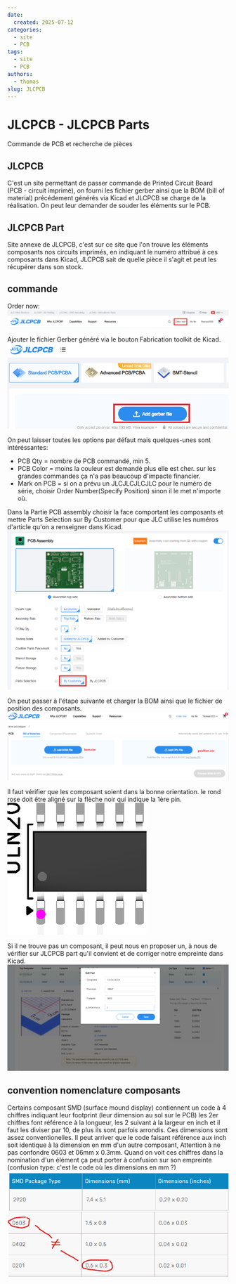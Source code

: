 ```yaml
---
date:
  created: 2025-07-12
categories:
  - site
  - PCB
tags:
  - site
  - PCB
authors:
  - thomas
slug: JLCPCB
---
```


# JLCPCB - JLCPCB Parts
Commande de PCB et recherche de pièces

<!-- more -->

## JLCPCB
C'est un site permettant de passer commande de Printed Circuit Board (PCB - circuit imprimé), on fourni les fichier gerber ainsi que la BOM (bill of material) précédement générés via Kicad et JLCPCB se charge de la réalisation. On peut leur demander de souder les éléments sur le PCB.     

## JLCPCB Part
Site annexe de JLCPCB, c'est sur ce site que l'on trouve les éléments composants nos circuits imprimés, en indiquant le numéro attribué à ces composants dans Kicad, JLCPCB sait de quelle pièce il s'agit et peut les récupérer dans son stock.

## commande
Order now:
![extension ESP-IDF](mkdocs/JLCPCB_Order_now.png)  

Ajouter le fichier Gerber généré via le bouton Fabrication toolkit de Kicad.
![extension ESP-IDF](mkdocs/JLC_PCB_Gerber.png)   

On peut laisser toutes les options par défaut mais quelques-unes sont intéréssantes:  

- PCB Qty = nombre de PCB commandé, min 5.  
- PCB Color = moins la couleur est demandé plus elle est cher. sur les grandes commandes ça n'a pas beaucoup d'impacte financier.  
- Mark on PCB = si on a prévu un JLCJLCJLCJLC pour le numéro de série, choisir Order Number(Specify Position) sinon il le met n'importe où.  

Dans la Partie PCB assembly choisir la face comportant les composants et mettre Parts Selection sur By Customer pour que JLC utilise les numéros d'article qu'on a renseigner dans Kicad.
![extension ESP-IDF](mkdocs/JLC_PCB_Assembly.png)  

On peut passer à l'étape suivante et charger la BOM ainsi que le fichier de position des composants.
![extension ESP-IDF](mkdocs/JLC_PCB_BOM_CPL.png)  

Il faut vérifier que les composant soient dans la bonne orientation. le rond rose doit être aligné sur la flèche noir qui indique la 1ère pin.  
![extension ESP-IDF](mkdocs/JLCPCB_verifier_Pin_1.png)  

Si il ne trouve pas un composant, il peut nous en proposer un, à nous de vérifier sur JLCPCB part qu'il convient et de corriger notre empreinte dans Kicad.
![extension ESP-IDF](mkdocs/Kicad_enlever_JLCPCBpart_pr_qu_il_propose_nouveau.png)  

## convention nomenclature composants
Certains composant SMD (surface mound display) contiennent un code à 4 chiffres indiquant leur footprint (leur dimension au sol sur le PCB) les 2er chiffres font référence à la longueur, les 2 suivant à la largeur en inch et il faut les diviser par 10, de plus ils sont parfois arrondis. Ces dimensions sont assez conventionelles.
Il peut arriver que le code faisant référence aux inch soit identique à la dimension en mm d'un autre composant, Attention à ne pas confondre 0603 et 06mm x 0.3mm. 
Quand on voit ces chiffres dans la nomination d'un élément ça peut porter à confusion sur son empreinte (confusion type: c'est le code où les dimensions en mm ?)
![extension ESP-IDF](mkdocs/SMD_code_footprint.png)  
![extension ESP-IDF](mkdocs/SMD_code_warning.png)  